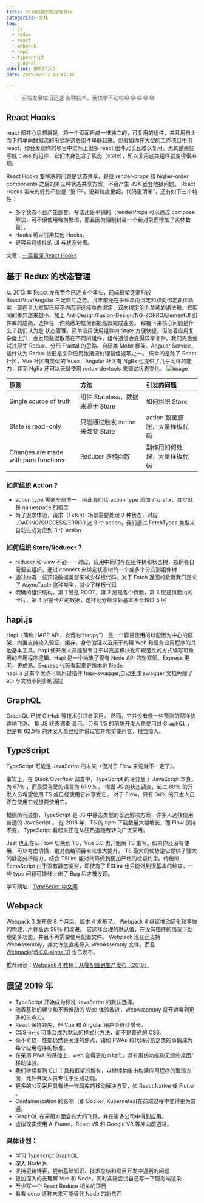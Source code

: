 ```yaml
---
title: 2019前端的展望与目标
categories: 全栈
tag:
  - js
  - redux
  - react
  - webpack
  - hapi
  - typescript
  - graphql
abbrlink: 8058f2c3
date: 2019-02-13 10:41:34

---
```


> 前端发展依旧迅速 各种技术，我快学不动啦😂😂😂😂😂

## React Hooks

react 都核心思想就是，将一个页面拆成一堆独立的，可复用的组件，并且用自上而下的单向数据流的形式将这些组件串联起来。但假如你在大型的工作项目中用 react，你会发现你的项目中实际上很多 react 组件冗长且难以复用。尤其是那些写成 class 的组件，它们本身包含了状态（state），所以复用这类组件就变得很麻烦。

React Hooks 要解决的问题是状态共享，是继 render-props 和 higher-order components 之后的第三种状态共享方案，不会产生 JSX 嵌套地狱问题。
React Hooks 带来的好处不仅是 “更 FP，更新粒度更细，代码更清晰”，还有如下三个特性：

- 多个状态不会产生嵌套，写法还是平铺的（renderProps 可以通过 compose 解决，可不但使用略为繁琐，而且因为强制封装一个新对象而增加了实体数量）。
- Hooks 可以引用其他 Hooks。
- 更容易将组件的 UI 与状态分离。

文章：[一篇看懂 React Hooks](https://yoaio.com/posts/61d76a16/)

## 基于 Redux 的状态管理

从 2013 年 React 发布至今已近 6 个年头，前端框架逐渐形成 React/Vue/Angular 三足鼎立之势。几年前还在争论单向绑定和双向绑定孰优孰劣，现在三大框架已经不约而同选择单向绑定，双向绑定沦为单纯的语法糖。框架间的差异越来越小，加上 Ant-Design/Fusion-Design/NG-ZORRO/ElementUI 组件库的成熟，选择任一你熟悉的框架都能高效完成业务。
那接下来核心问题是什么？我们认为是 状态管理。简单应用使用组件内 State 方便快捷，但随着应用复杂度上升，会发现数据散落在不同的组件，组件通信会变得异常复杂。我们先后尝试过原生 Redux、分形 Fractal 的思路、自研类 Mobx 框架、Angular Service，最终认为 Redux 依旧是复杂应用数据流处理最佳选项之一。
庆幸的是除了 React 社区，Vue 社区有类似的 Vuex，Angular 社区有 NgRx 也提供了几乎同样的能力，甚至 NgRx 还可以无缝使用 redux-devtools 来调试状态变化。
![image](https://cdn.nlark.com/yuque/0/2019/jpeg/172796/1559281381738-assets/web-upload/06c3259e-dad0-45c5-b48b-1cad6d3bbf9b.jpeg)

| 原则                                 | 方法                             | 引发的问题                    |
| :----------------------------------- | :------------------------------- | :---------------------------- |
| Single source of truth               | 组件 Stateless，数据来源于 Store | 如何组织 Store                |
| State is read-only                   | 只能通过触发 action 来改变 State | action 数量膨胀，大量样板代码 |
| Changes are made with pure functions | Reducer 是纯函数                 | 副作用如何处理，大量样板代码  |

### 如何组织 Action？

- action type 需要全局惟一，因此我们给 action type 添加了 prefix，其实就是 namespace 的概念
- 为了追求体验，请求（Fetch）场景需要处理 3 种状态，对应 LOADING/SUCCESS/ERROR 这 3 个 action，我们通过 FetchTypes 类型来自动生成对应到 3 个 action

### 如何组织 Store/Reducer？

- reducer 和 view 不必一一对应，应用中同时存在组件树和状态树，按照各自需要去组织，通过 connect 来绑定状态树的一个或多个分支到组件树
- 通过构造一些预设数据类型来减少样板代码。对于 Fetch 返回的数据我们定义了 AsyncTuple 这种类型，减少了样板代码
- 明确的组织结构，第 1 层是 ROOT，第 2 层是各个页面，第 3 层是页面内的卡片，第 4 层是卡片的数据，这样划分最深处基本不会超过 5 层

## hapi.js

Hapi（简称 HAPP API，发音为“happy”） 是一个容易使用的以配置为中心的框架，内置支持输入验证，缓存，身份验证以及用于构建 Web 和服务应用程序的其他基本工具。hapi 使开发人员能够专注于以高度模块化和规范性的方式编写可重用的应用程序逻辑。Hapi 是一个抽象了现有 Node API 的新框架。Express 更老，更成熟。Express 代码看起来更像本地 Node。  
hapi.js 还有个优点可以用过插件 hapi-swagger,自动生成 swagger 文档免除了 api 与文档不同步的困扰

## GraphQL

GraphQL 已被 GitHub 等技术引领者采用。 然而，它并没有像一些预测的那样快速地飞涨。 据 JS 状态调查 显示，只有 1/5 的前端开发人员使用过 GraphQL ，但是有 62.5％ 的开发人员已经听说过它并希望使用它，相当惊人。

## TypeScript

TypeScript 可能是 JavaScript 的未来（但对于 Flow 来说就不一定了）。

事实上，在 Stack Overflow 调查中，TypeScript 的评分高于 JavaScript 本身，为 67％ ，而最受喜爱的语言为 61.9％ 。 根据 JS 的状态调查，超过 80％ 的开发人员希望使用 TS 或已经使用它并享受它。 对于 Flow，只有 34％ 的开发人员正在使用它或想要使用它。

根据所有迹象，TypeScript 是 JS 中静态类型的首选解决方案，许多人选择使用普通的 JavaScript 。 在 2018 年，TS 的 npm 下载数量大幅增长，而 Flow 保持不变。 TypeScript 看起来正在从狂热追随者转向广泛采用。

Jest 也正在从 Flow 切换到 TS，Vue 3.0 也开始用 TS 重写。如果你还没有使用，可以考虑切换，绝对能给项目带来很大提升。
TS 最大的优势是它提供了强大的静态分析能力，结合 TSLint 能对代码做到更加严格的检查约束。传统的 EcmaScript 由于没有静态类型，即使有了 ESLint 也只能做到很基本的检查，一些 type 问题可能线上出了 Bug 后才被发现。

学习网址：[TypeScript 中文网](https://www.tslang.cn/docs/handbook/basic-types.html)

## Webpack

Webpack 3 发布仅 8 个月后，版本 4 发布了。 Webpack 4 继续推动简化和更快的构建，声称高达 98％ 的改进。 它选择合理的默认值，在没有插件的情况下处理更多功能，并且不再需要使用配置文件。 Webpack 现在还支持 WebAssembly，并允许您直接导入 WebAssembly 文件。而且 Webpack@5.0.0-alpha.10 也已发布。

推荐阅读：[Webpack 4 教程：从零配置到生产发布（2018）](https://www.html.cn/archives/9436)

## 展望 2019 年

- TypeScript 开始成为标准 JavaScript 的默认选择。
- 随着基础的建立和不断推动的 Web 体验改进，WebAssembly 将开始看到更多的生命力。
- React 保持领先，但 Vue 和 Angular 用户会继续增长。
- CSS-in-js 可能会成为默认的样式化方法，而不是普通的 CSS。
- 毫不奇怪，性能仍然是关注的焦点，诸如 PWAs 和代码分割之类的事情成为每个应用程序的标准。
- 在采用 PWA 的基础上，web 变得更加本地化，具有离线功能和无缝的桌面/移动体验。
- 我们继续看到 CLI 工具和框架的增长，以继续抽象出构建应用程序的繁琐方面，允许开发人员专注于生成功能。
- 更多的公司采用具有统一代码库的移动解决方案，如 React Native 或 Flutter 。
- Containerization 的影响（即 Docker, Kubernetes)在前端过程中变得更为普遍。
- GraphQL 在采用方面会有大的飞跃，并在更多公司中得到应用。
- 虚拟现实使用 A-Frame，React VR 和 Google VR 等库向前迈进。

### 具体计划：

- 学习 Typescript GraphQL
- 深入 Node.js
- 坚持更新博客，更新基础知识、技术总结和项目开发中遇到的问题
- 更加深入的去理解 Vue 和 Node，同时实际尝试自己写一下服务端渲染
- 至少写一个 React Reduce 相关的项目
- 看看 deno 这种未来可能替代 Node 的新东西
